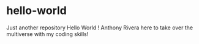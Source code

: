 # hello-world
Just another repository
Hello World !
Anthony Rivera here to take over the multiverse with my coding skills!
